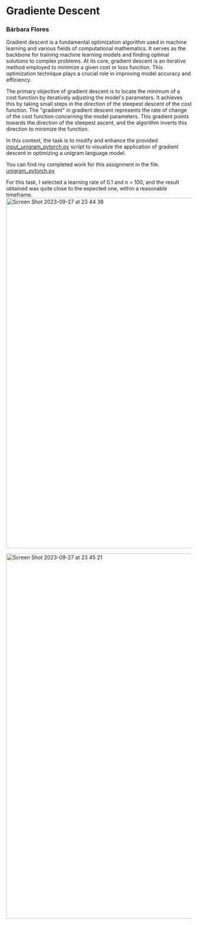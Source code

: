 # Gradiente Descent
### Bárbara Flores

Gradient descent is a fundamental optimization algorithm used in machine learning and various fields of computational mathematics. It serves as the backbone for training machine learning models and finding optimal solutions to complex problems. At its core, gradient descent is an iterative method employed to minimize a given cost or loss function. This optimization technique plays a crucial role in improving model accuracy and efficiency.

The primary objective of gradient descent is to locate the minimum of a cost function by iteratively adjusting the model's parameters. It achieves this by taking small steps in the direction of the steepest descent of the cost function. The "gradient" in gradient descent represents the rate of change of the cost function concerning the model parameters. This gradient points towards the direction of the steepest ascent, and the algorithm inverts this direction to minimize the function.

In this context, the task is to modify and enhance the provided [input_unigram_pytorch.py](https://github.com/BarbaraPFloresRios/IDS703_NLP_NaturalLanguageProcessing/blob/main/GradientDescent/input_unigram_pytorch.py) script to visualize the application of gradient descent in optimizing a unigram language model.

You can find my completed work for this assignment in the file. [unigram_pytorch.py](https://github.com/BarbaraPFloresRios/IDS703_NLP_NaturalLanguageProcessing/blob/main/GradientDescent/unigram_pytorch.py)

For this task, I selected a learning rate of 0.1 and n = 100, and the result obtained was quite close to the expected one, within a reasonable timeframe.<img width="948" alt="Screen Shot 2023-09-27 at 23 44 36" src="https://github.com/BarbaraPFloresRios/IDS703_NLP_NaturalLanguageProcessing/assets/143648839/334e9617-21a8-4a2c-9422-4420dc6b4213">




<img width="988" alt="Screen Shot 2023-09-27 at 23 45 21" src="https://github.com/BarbaraPFloresRios/IDS703_NLP_NaturalLanguageProcessing/assets/143648839/c6d66c13-363d-4a76-a111-71d8f05bf481">
